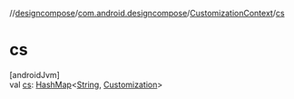 //[designcompose](../../../index.md)/[com.android.designcompose](../index.md)/[CustomizationContext](index.md)/[cs](cs.md)

# cs

[androidJvm]\
val [cs](cs.md): [HashMap](https://kotlinlang.org/api/latest/jvm/stdlib/kotlin.collections/-hash-map/index.html)&lt;[String](https://kotlinlang.org/api/latest/jvm/stdlib/kotlin/-string/index.html), [Customization](../-customization/index.md)&gt;
